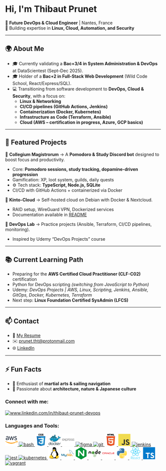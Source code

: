 # Hi, I'm Thibaut Prunet  

🎯 **Future DevOps & Cloud Engineer** | Nantes, France  
🔧 Building expertise in **Linux, Cloud, Automation, and Security**  

---

## 🌍 About Me  

- 🎓 Currently validating a **Bac+3/4 in System Administration & DevOps** at DataScientest (Sept–Dec 2025).  
- 🎓 Holder of a **Bac+2 in Full-Stack Web Development** (Wild Code School, React/Express/SQL).  
- 💻 Transitioning from software development to **DevOps, Cloud & Security**, with a focus on:  
  - **Linux & Networking**  
  - **CI/CD pipelines (GitHub Actions, Jenkins)**  
  - **Containerization (Docker, Kubernetes)**  
  - **Infrastructure as Code (Terraform, Ansible)**  
  - **Cloud (AWS – certification in progress, Azure, GCP basics)**  

---

## 📂 Featured Projects  

🔹 **Collegium Magistrorum** → A **Pomodoro & Study Discord bot** designed to boost focus and productivity.  
- Core: **Pomodoro sessions, study tracking, dopamine-driven progression**  
- Gamification: XP, loot system, guilds, daily quests  
- ⚙️ Tech stack: **TypeScript, Node.js, SQLite**  
- CI/CD with GitHub Actions + containerized via Docker  

🔹 **Kinto-Cloud** → Self-hosted cloud on Debian with Docker & Nextcloud.  
- RAID setup, WireGuard VPN, Dockerized services  
- Documentation available in [README](#)  

🔹 **DevOps Lab** → Practice projects (Ansible, Terraform, CI/CD pipelines, monitoring).  
- Inspired by Udemy “DevOps Projects” course  

---

## 📚 Current Learning Path  

- Preparing for the **AWS Certified Cloud Practitioner (CLF-C02)** certification  
- Python for DevOps scripting *(switching from JavaScript to Python)*  
- Udemy: *DevOps Projects | AWS, Linux, Scripting, Jenkins, Ansible, GitOps, Docker, Kubernetes, Terraform*  
- Next step: **Linux Foundation Certified SysAdmin (LFCS)**  

---

## 📫 Contact  

- 📄 [My Resume](#)  
- ✉️ prunet.tht@protonmail.com  
- 🌐 [LinkedIn](https://www.linkedin.com/in/thibaut-prunet)  

---

## ⚡ Fun Facts  

- 🥋 Enthusiast of **martial arts & sailing navigation**   
- 🌳 Passionate about **architecture, nature & Japanese culture**  


<h3 align="left">Connect with me:</h3>
<p align="left">
<a href="https://linkedin.com/in/www.linkedin.com/in/thibaut-prunet-devops" target="blank"><img align="center" src="https://raw.githubusercontent.com/rahuldkjain/github-profile-readme-generator/master/src/images/icons/Social/linked-in-alt.svg" alt="www.linkedin.com/in/thibaut-prunet-devops" height="30" width="40" /></a>
</p>

<h3 align="left">Languages and Tools:</h3>
<p align="left"> <a href="https://aws.amazon.com" target="_blank" rel="noreferrer"> <img src="https://raw.githubusercontent.com/devicons/devicon/master/icons/amazonwebservices/amazonwebservices-original-wordmark.svg" alt="aws" width="40" height="40"/> </a> <a href="https://www.gnu.org/software/bash/" target="_blank" rel="noreferrer"> <img src="https://www.vectorlogo.zone/logos/gnu_bash/gnu_bash-icon.svg" alt="bash" width="40" height="40"/> </a> <a href="https://www.w3schools.com/css/" target="_blank" rel="noreferrer"> <img src="https://raw.githubusercontent.com/devicons/devicon/master/icons/css3/css3-original-wordmark.svg" alt="css3" width="40" height="40"/> </a> <a href="https://www.docker.com/" target="_blank" rel="noreferrer"> <img src="https://raw.githubusercontent.com/devicons/devicon/master/icons/docker/docker-original-wordmark.svg" alt="docker" width="40" height="40"/> </a> <a href="https://expressjs.com" target="_blank" rel="noreferrer"> <img src="https://raw.githubusercontent.com/devicons/devicon/master/icons/express/express-original-wordmark.svg" alt="express" width="40" height="40"/> </a> <a href="https://www.figma.com/" target="_blank" rel="noreferrer"> <img src="https://www.vectorlogo.zone/logos/figma/figma-icon.svg" alt="figma" width="40" height="40"/> </a> <a href="https://git-scm.com/" target="_blank" rel="noreferrer"> <img src="https://www.vectorlogo.zone/logos/git-scm/git-scm-icon.svg" alt="git" width="40" height="40"/> </a> <a href="https://www.w3.org/html/" target="_blank" rel="noreferrer"> <img src="https://raw.githubusercontent.com/devicons/devicon/master/icons/html5/html5-original-wordmark.svg" alt="html5" width="40" height="40"/> </a> <a href="https://developer.mozilla.org/en-US/docs/Web/JavaScript" target="_blank" rel="noreferrer"> <img src="https://raw.githubusercontent.com/devicons/devicon/master/icons/javascript/javascript-original.svg" alt="javascript" width="40" height="40"/> </a> <a href="https://www.jenkins.io" target="_blank" rel="noreferrer"> <img src="https://www.vectorlogo.zone/logos/jenkins/jenkins-icon.svg" alt="jenkins" width="40" height="40"/> </a> <a href="https://jestjs.io" target="_blank" rel="noreferrer"> <img src="https://www.vectorlogo.zone/logos/jestjsio/jestjsio-icon.svg" alt="jest" width="40" height="40"/> </a> <a href="https://kubernetes.io" target="_blank" rel="noreferrer"> <img src="https://www.vectorlogo.zone/logos/kubernetes/kubernetes-icon.svg" alt="kubernetes" width="40" height="40"/> </a> <a href="https://www.linux.org/" target="_blank" rel="noreferrer"> <img src="https://raw.githubusercontent.com/devicons/devicon/master/icons/linux/linux-original.svg" alt="linux" width="40" height="40"/> </a> <a href="https://www.mysql.com/" target="_blank" rel="noreferrer"> <img src="https://raw.githubusercontent.com/devicons/devicon/master/icons/mysql/mysql-original-wordmark.svg" alt="mysql" width="40" height="40"/> </a> <a href="https://www.nginx.com" target="_blank" rel="noreferrer"> <img src="https://raw.githubusercontent.com/devicons/devicon/master/icons/nginx/nginx-original.svg" alt="nginx" width="40" height="40"/> </a> <a href="https://nodejs.org" target="_blank" rel="noreferrer"> <img src="https://raw.githubusercontent.com/devicons/devicon/master/icons/nodejs/nodejs-original-wordmark.svg" alt="nodejs" width="40" height="40"/> </a> <a href="https://www.oracle.com/" target="_blank" rel="noreferrer"> <img src="https://raw.githubusercontent.com/devicons/devicon/master/icons/oracle/oracle-original.svg" alt="oracle" width="40" height="40"/> </a> <a href="https://www.python.org" target="_blank" rel="noreferrer"> <img src="https://raw.githubusercontent.com/devicons/devicon/master/icons/python/python-original.svg" alt="python" width="40" height="40"/> </a> <a href="https://reactjs.org/" target="_blank" rel="noreferrer"> <img src="https://raw.githubusercontent.com/devicons/devicon/master/icons/react/react-original-wordmark.svg" alt="react" width="40" height="40"/> </a> <a href="https://www.typescriptlang.org/" target="_blank" rel="noreferrer"> <img src="https://raw.githubusercontent.com/devicons/devicon/master/icons/typescript/typescript-original.svg" alt="typescript" width="40" height="40"/> </a> <a href="https://www.vagrantup.com/" target="_blank" rel="noreferrer"> <img src="https://www.vectorlogo.zone/logos/vagrantup/vagrantup-icon.svg" alt="vagrant" width="40" height="40"/> </a> </p>



